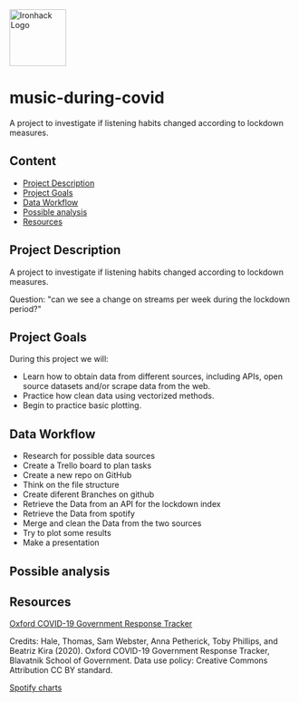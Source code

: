 <img src="https://bit.ly/2VnXWr2" alt="Ironhack Logo" width="100"/>

# music-during-covid
A project to investigate if listening habits changed according to lockdown measures.


## Content
- [Project Description](#project-description)
- [Project Goals](#project-goals)
- [Data Workflow](#data-workflow)
- [Possible analysis](#Possible-analysis)
- [Resources](#resources)

## Project Description  
A project to investigate if listening habits changed according to lockdown measures.

Question:
"can we see a change on streams per week during the lockdown period?"

## Project Goals
During this project we will:
* Learn how to obtain data from different sources, including APIs, open source datasets and/or scrape data from the web.
* Practice how clean data using vectorized methods.
* Begin to practice basic plotting.

## Data Workflow

* Research for possible data sources
* Create a Trello board to plan tasks
* Create a new repo on GitHub
* Think on the file structure
* Create diferent Branches on github
* Retrieve the Data from an API for the lockdown index
* Retrieve the Data from spotify 
* Merge and clean the Data from the two sources
* Try to plot some results
* Make a presentation

## Possible analysis



## Resources


<a href='https://covidtracker.bsg.ox.ac.uk/'>Oxford COVID-19 Government Response Tracker</a>

Credits:
Hale, Thomas, Sam Webster, Anna Petherick, Toby Phillips, and Beatriz Kira (2020). Oxford COVID-19 Government Response Tracker, Blavatnik School of Government. Data use policy: Creative Commons Attribution CC BY standard.

<a href='https://spotifycharts.com/'>Spotify charts</a>


